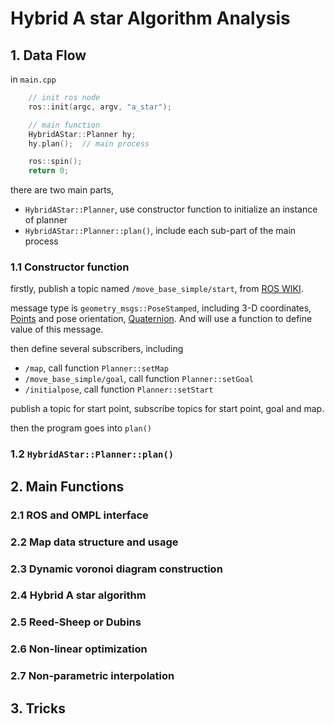 # Hybrid A star Algorithm Analysis

## 1. Data Flow

in `main.cpp`

```c++
    // init ros node
    ros::init(argc, argv, "a_star");

    // main function
    HybridAStar::Planner hy;
    hy.plan();  // main process

    ros::spin();
    return 0;
```

there are two main parts,
* `HybridAStar::Planner`, use constructor function to initialize an instance of planner
* `HybridAStar::Planner::plan()`, include each sub-part of the main process

### 1.1 Constructor function

firstly, publish a topic named `/move_base_simple/start`, from [ROS WIKI](http://wiki.ros.org/move_base_simple).

message type is `geometry_msgs::PoseStamped`, including 3-D coordinates, [Points](http://docs.ros.org/en/noetic/api/geometry_msgs/html/msg/Point.html)
and pose orientation, [Quaternion](http://docs.ros.org/en/noetic/api/geometry_msgs/html/msg/Quaternion.html).
And will use a function to define value of this message.

then define several subscribers, including
* `/map`, call function `Planner::setMap`
* `/move_base_simple/goal`, call function `Planner::setGoal`
* `/initialpose`, call function `Planner::setStart`

publish a topic for start point, subscribe topics for start point, goal and map.

then the program goes into `plan()`

### 1.2 `HybridAStar::Planner::plan()`

## 2. Main Functions

### 2.1 ROS and OMPL interface

### 2.2 Map data structure and usage

### 2.3 Dynamic voronoi diagram construction

### 2.4 Hybrid A star algorithm

### 2.5 Reed-Sheep or Dubins

### 2.6 Non-linear optimization

### 2.7 Non-parametric interpolation

## 3. Tricks